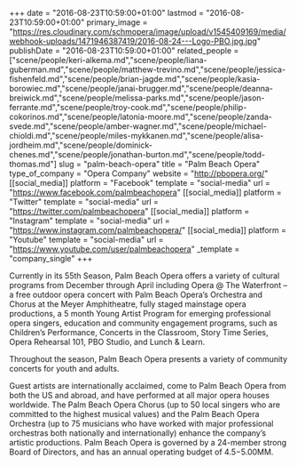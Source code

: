+++
date = "2016-08-23T10:59:00+01:00"
lastmod = "2016-08-23T10:59:00+01:00"
primary_image = "https://res.cloudinary.com/schmopera/image/upload/v1545409169/media/webhook-uploads/1471946387419/2016-08-24---Logo-PBO.jpg.jpg"
publishDate = "2016-08-23T10:59:00+01:00"
related_people = ["scene/people/keri-alkema.md","scene/people/liana-guberman.md","scene/people/matthew-trevino.md","scene/people/jessica-fishenfeld.md","scene/people/brian-jagde.md","scene/people/kasia-borowiec.md","scene/people/janai-brugger.md","scene/people/deanna-breiwick.md","scene/people/melissa-parks.md","scene/people/jason-ferrante.md","scene/people/troy-cook.md","scene/people/philip-cokorinos.md","scene/people/latonia-moore.md","scene/people/zanda-svede.md","scene/people/amber-wagner.md","scene/people/michael-chioldi.md","scene/people/miles-mykkanen.md","scene/people/alisa-jordheim.md","scene/people/dominick-chenes.md","scene/people/jonathan-burton.md","scene/people/todd-thomas.md"]
slug = "palm-beach-opera"
title = "Palm Beach Opera"
type_of_company = "Opera Company"
website = "http://pbopera.org/"
[[social_media]]
platform = "Facebook"
template = "social-media"
url = "https://www.facebook.com/palmbeachopera"
[[social_media]]
platform = "Twitter"
template = "social-media"
url = "https://twitter.com/palmbeachopera"
[[social_media]]
platform = "Instagram"
template = "social-media"
url = "https://www.instagram.com/palmbeachopera/"
[[social_media]]
platform = "Youtube"
template = "social-media"
url = "https://www.youtube.com/user/palmbeachopera"
_template = "company_single"
+++

Currently in its 55th Season, Palm Beach Opera offers a variety of cultural programs from December through April including Opera @ The Waterfront – a free outdoor opera concert with Palm Beach Opera’s Orchestra and Chorus at the Meyer Amphitheatre, fully staged mainstage opera productions, a 5 month Young Artist Program for emerging professional opera singers, education and community engagement programs, such as Children’s Performance, Concerts in the Classroom, Story Time Series, Opera Rehearsal 101, PBO Studio, and Lunch & Learn.

Throughout the season, Palm Beach Opera presents a variety of community concerts for youth and adults.

Guest artists are internationally acclaimed, come to Palm Beach Opera from both the US and abroad, and have performed at all major opera houses worldwide. The Palm Beach Opera Chorus (up to 50 local singers who are committed to the highest musical values) and the Palm Beach Opera Orchestra (up to 75 musicians who have worked with major professional orchestras both nationally and internationally) enhance the company’s artistic productions. Palm Beach Opera is governed by a 24-member strong Board of Directors, and has an annual operating budget of $4.5-$5.00MM.

